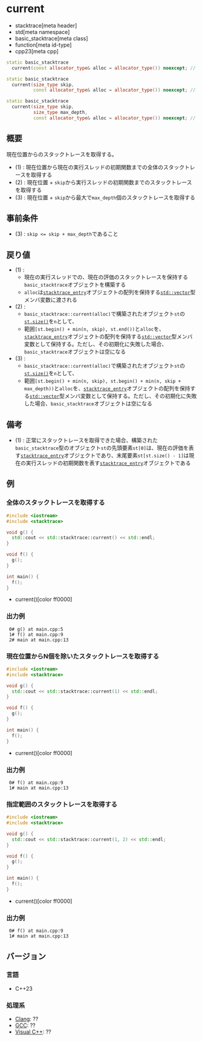 # current
* stacktrace[meta header]
* std[meta namespace]
* basic_stacktrace[meta class]
* function[meta id-type]
* cpp23[meta cpp]

```cpp
static basic_stacktrace
  current(const allocator_type& alloc = allocator_type()) noexcept; // (1) C++23

static basic_stacktrace
  current(size_type skip,
          const allocator_type& alloc = allocator_type()) noexcept; // (2) C++23

static basic_stacktrace
  current(size_type skip,
          size_type max_depth,
          const allocator_type& alloc = allocator_type()) noexcept; // (3) C++23
```

## 概要
現在位置からのスタックトレースを取得する。

- (1) : 現在位置から現在の実行スレッドの初期関数までの全体のスタックトレースを取得する
- (2) : 現在位置 + `skip`から実行スレッドの初期関数までのスタックトレースを取得する
- (3) : 現在位置 + `skip`から最大で`max_depth`個のスタックトレースを取得する


## 事前条件
- (3) : `skip <= skip + max_depth`であること


## 戻り値
- (1) :
    - 現在の実行スレッドでの、現在の評価のスタックトレースを保持する`basic_stacktrace`オブジェクトを構築する
    - `alloc`は[`stacktrace_entry`](/reference/stacktrace/stacktrace_entry.md.nolink)オブジェクトの配列を保持する[`std::vector`](/reference/vector/vector.md)型メンバ変数に渡される
- (2) :
    - `basic_stacktrace::current(alloc)`で構築されたオブジェクト`st`の[`st.size()`](size.md.nolink)を`n`として、
    - 範囲`[st.begin() + min(n, skip), st.end())`と`alloc`を、[`stacktrace_entry`](/reference/stacktrace/stacktrace_entry.md.nolink)オブジェクトの配列を保持する[`std::vector`](/reference/vector/vector.md)型メンバ変数として保持する。ただし、その初期化に失敗した場合、`basic_stacktrace`オブジェクトは空になる
- (3) :
    - `basic_stacktrace::current(alloc)`で構築されたオブジェクト`st`の[`st.size()`](size.md.nolink)を`n`として、
    - 範囲`[st.begin() + min(n, skip), st.begin() + min(n, skip + max_depth))`と`alloc`を、[`stacktrace_entry`](/reference/stacktrace/stacktrace_entry.md.nolink)オブジェクトの配列を保持する[`std::vector`](/reference/vector/vector.md)型メンバ変数として保持する。ただし、その初期化に失敗した場合、`basic_stacktrace`オブジェクトは空になる


## 備考
- (1) : 正常にスタックトレースを取得できた場合、構築された`basic_stacktrace`型のオブジェクト`st`の先頭要素`st[0]`は、現在の評価を表す[`stacktrace_entry`](/reference/stacktrace/stacktrace_entry.md.nolink)オブジェクトであり、末尾要素`st[st.size() - 1]`は現在の実行スレッドの初期関数を表す[`stacktrace_entry`](/reference/stacktrace/stacktrace_entry.md.nolink)オブジェクトである


## 例
### 全体のスタックトレースを取得する
```cpp example
#include <iostream>
#include <stacktrace>

void g() {
  std::cout << std::stacktrace::current() << std::endl;
}

void f() {
  g();
}

int main() {
  f();
}
```
* current()[color ff0000]

### 出力例
```
 0# g() at main.cpp:5
 1# f() at main.cpp:9
 2# main at main.cpp:13
```

### 現在位置からN個を除いたスタックトレースを取得する
```cpp example
#include <iostream>
#include <stacktrace>

void g() {
  std::cout << std::stacktrace::current(1) << std::endl;
}

void f() {
  g();
}

int main() {
  f();
}
```
* current()[color ff0000]

### 出力例
```
 0# f() at main.cpp:9
 1# main at main.cpp:13
```

### 指定範囲のスタックトレースを取得する
```cpp example
#include <iostream>
#include <stacktrace>

void g() {
  std::cout << std::stacktrace::current(1, 2) << std::endl;
}

void f() {
  g();
}

int main() {
  f();
}
```
* current()[color ff0000]

### 出力例
```
 0# f() at main.cpp:9
 1# main at main.cpp:13
```


## バージョン
### 言語
- C++23

### 処理系
- [Clang](/implementation.md#clang): ??
- [GCC](/implementation.md#gcc): ??
- [Visual C++](/implementation.md#visual_cpp): ??
